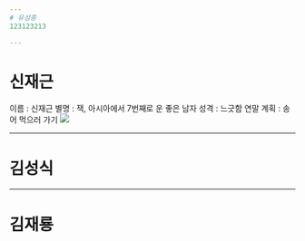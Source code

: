 ```yaml
---
# 유성종
123123213

---
```

# 신재근
이름 : 신재근 
별명 : 잭, 아시아에서 7번째로 운 좋은 남자
성격 : 느긋함
연말 계획 : 송어 먹으러 가기
![](https://github.com/?raw=true)

---
# 김성식

---
# 김재룡
